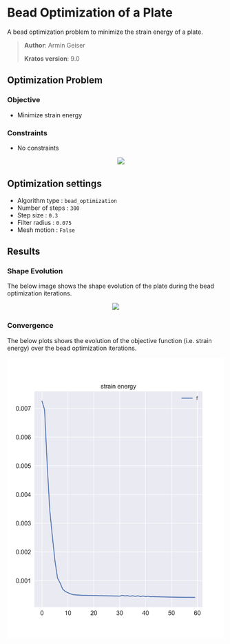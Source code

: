 # Bead Optimization of a Plate

A bead optimization problem to minimize the strain energy of a plate.

> **Author**: Armin Geiser
>
> **Kratos version**: 9.0

## Optimization Problem

### Objective
- Minimize strain energy

### Constraints
- No constraints

  <p align="center">
    <img src="images/beadOpt_setup.png" height="500">
  </p>

## Optimization settings
- Algorithm type : `bead_optimization`
- Number of steps : `300`
- Step size : `0.3`
- Filter radius : `0.075`
- Mesh motion : `False`

## Results

### Shape Evolution
The below image shows the shape evolution of the plate during the bead optimization iterations.

<p align="center">
    <img src="images/beadOpt_results.gif" height="400">
</p>

### Convergence
The below plots shows the evolution of the objective function (i.e. strain energy) over the bead optimization iterations.

<p align="center">
    <img src="images/beadOpt_plot.svg" height="650">
</p>